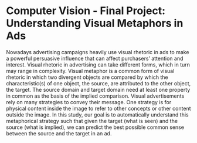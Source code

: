 # Computer Vision - Final Project: Understanding Visual Metaphors in Ads


Nowadays advertising campaigns heavily use visual rhetoric in ads to make a powerful persuasive influence that can affect purchasers’ attention and interest. Visual rhetoric in advertising can take different forms, which in turn may range in complexity. Visual metaphor is a common form of visual rhetoric in which two divergent objects are compared by which the characteristic(s) of one object, the source, are attributed to the other object, the target. The source domain and target domain need at least one property in common as the basis of the implied comparison. 
Visual advertisements rely on many strategies to convey their message. One strategy is for physical content inside the image to refer to other concepts or other content outside the image. In this study, our goal is to automatically understand this metaphorical strategy such that given the target (what is seen) and the source (what is implied), we can predict the best possible common sense between the source and the target in an ad.
